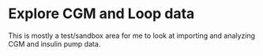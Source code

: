 # Explore CGM and Loop data

This is mostly a test/sandbox area for me to look at importing and analyzing CGM and insulin pump data. 

